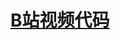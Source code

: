 # [B站视频代码](https://www.bilibili.com/video/BV1LB4y197Ew/?spm_id_from=333.788&vd_source=cd680c85f2441505e5b4c08abc17c414)